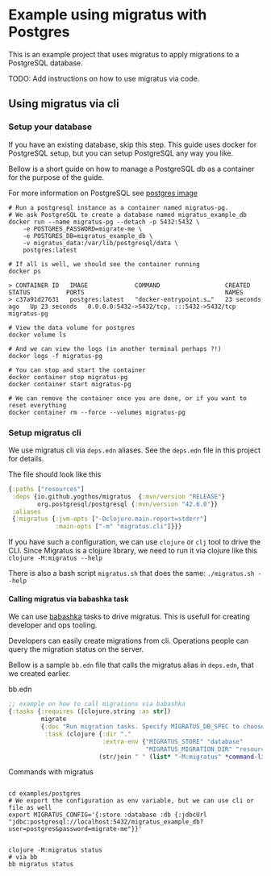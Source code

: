 # Example using migratus with Postgres

This is an example project that uses migratus to apply migrations to a PostgreSQL database.

TODO: Add instructions on how to use migratus via code.

## Using migratus via cli

### Setup your database

If you have an existing database, skip this step.
This guide uses docker for PostgreSQL setup, but you can setup PostgreSQL any way you like.

Bellow is a short guide on how to manage a PostgreSQL db as a container for the purpose of the guide.

For more information on PostgreSQL see [postgres image](https://hub.docker.com/_/postgres/)

```shell
# Run a postgresql instance as a container named migratus-pg.
# We ask PostgreSQL to create a database named migratus_example_db
docker run --name migratus-pg --detach -p 5432:5432 \
    -e POSTGRES_PASSWORD=migrate-me \
    -e POSTGRES_DB=migratus_example_db \
    -v migratus_data:/var/lib/postgresql/data \
    postgres:latest

# If all is well, we should see the container running
docker ps

> CONTAINER ID   IMAGE             COMMAND                  CREATED          STATUS          PORTS                                       NAMES
> c37a91d27631   postgres:latest   "docker-entrypoint.s…"   23 seconds ago   Up 23 seconds   0.0.0.0:5432->5432/tcp, :::5432->5432/tcp   migratus-pg

# View the data volume for postgres
docker volume ls

# And we can view the logs (in another terminal perhaps ?!)
docker logs -f migratus-pg

# You can stop and start the container
docker container stop migratus-pg
docker container start migratus-pg

# We can remove the container once you are done, or if you want to reset everything
docker container rm --force --volumes migratus-pg
```

### Setup migratus cli

We use migratus cli via `deps.edn` aliases.
See the `deps.edn` file in this project for details.

The file should look like this
```clojure
{:paths ["resources"]
 :deps {io.github.yogthos/migratus  {:mvn/version "RELEASE"}
        org.postgresql/postgresql {:mvn/version "42.6.0"}}
 :aliases
 {:migratus {:jvm-opts ["-Dclojure.main.report=stderr"]
             :main-opts ["-m" "migratus.cli"]}}}
```

If you have such a configuration, we can use `clojure` or `clj` tool to drive the CLI.
Since Migratus is a clojure library, we need to run it via clojure like this `clojure -M:migratus --help`

There is also a bash script `migratus.sh` that does the same: `./migratus.sh --help`

#### Calling migratus via babashka task

We can use [babashka](https://babashka.org/) tasks to drive migratus.
This is usefull for creating developer and ops tooling.

Developers can easily create migrations from cli.
Operations people can query the migration status on the server.

Bellow is a sample `bb.edn` file that calls the migratus alias in `deps.edn`, that we created earlier.

bb.edn
```clojure
;; example on how to call migrations via babashka
{:tasks {:requires ([clojure.string :as str])
         migrate
         {:doc "Run migration tasks. Specify MIGRATUS_DB_SPEC to choose db."
          :task (clojure {:dir "."
                          :extra-env {"MIGRATUS_STORE" "database"
                                      "MIGRATUS_MIGRATION_DIR" "resources/migrations"}}
                         (str/join " " (list* "-M:migratus" *command-line-args*)))}}}

```

Commands with migratus

```shell

cd examples/postgres
# We export the configuration as env variable, but we can use cli or file as well
export MIGRATUS_CONFIG='{:store :database :db {:jdbcUrl "jdbc:postgresql://localhost:5432/migratus_example_db?user=postgres&password=migrate-me"}}'


clojure -M:migratus status
# via bb
bb migratus status

```
